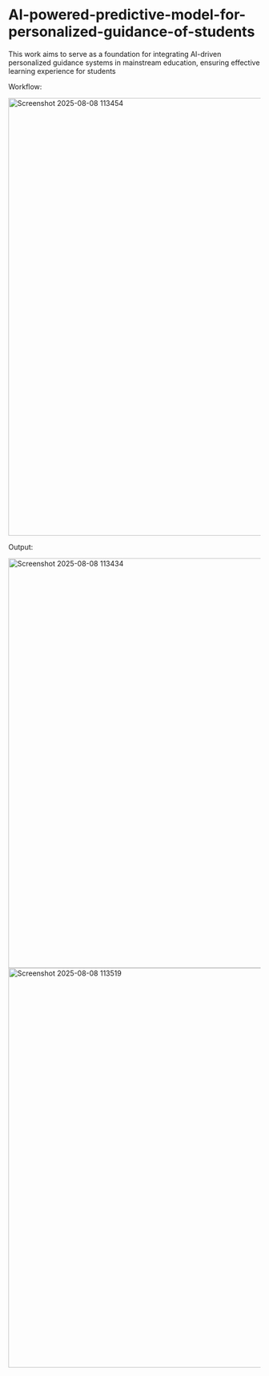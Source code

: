 # AI-powered-predictive-model-for-personalized-guidance-of-students
This work aims  to serve as a foundation for integrating AI-driven personalized  guidance systems in mainstream education, ensuring effective  learning experience for students

Workflow:

<img width="863" height="873" alt="Screenshot 2025-08-08 113454" src="https://github.com/user-attachments/assets/5bbd7cf0-e52a-4ba7-b5c3-4e7adc321ce9" />

Output:

<img width="944" height="817" alt="Screenshot 2025-08-08 113434" src="https://github.com/user-attachments/assets/cf93664f-6ca8-49ea-8891-e1e2e04d7ee2" />


<img width="545" height="797" alt="Screenshot 2025-08-08 113519" src="https://github.com/user-attachments/assets/802355d8-aa0f-4ae8-a2e8-200bbbe29874" />
